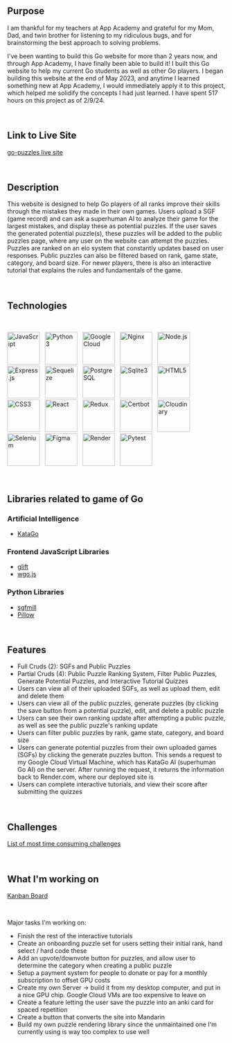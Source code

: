 <br>

## Purpose

I am thankful for my teachers at App Academy and grateful for my Mom, Dad, and twin brother for listening to my ridiculous bugs, and for brainstorming the best approach to solving problems.

I've been wanting to build this Go website for more than 2 years now, and through App Academy, I have finally been able to build it! I built this Go website to help my current Go students as well as other Go players. I began building this website at the end of May 2023, and anytime I learned something new at App Academy, I would immediately apply it to this project, which helped me solidify the concepts I had just learned. I have spent 517 hours on this project as of 2/9/24.

<br>

## Link to Live Site

[go-puzzles live site](https://go-puzzles.com/)

<br>

## Description

This website is designed to help Go players of all ranks improve their skills through the mistakes they made in their own games. Users upload a SGF (game record) and can ask a superhuman AI to analyze their game for the largest mistakes, and display these as potential puzzles. If the user saves the generated potential puzzle(s), these puzzles will be added to the public puzzles page, where any user on the website can attempt the puzzles. Puzzles are ranked on an elo system that constantly updates based on user responses. Public puzzles can also be filtered based on rank, game state, category, and board size. For newer players, there is also an interactive tutorial that explains the rules and fundamentals of the game.

<br>

## Technologies

<br>
<p float="left">
  <img src="https://cdn.jsdelivr.net/gh/devicons/devicon/icons/javascript/javascript-original.svg" style="width:75px;" title="JavaScript"/>
  &nbsp;
  <img src="https://cdn.jsdelivr.net/gh/devicons/devicon/icons/python/python-original.svg" style="width:75px;" title="Python3"/>
  &nbsp;
  <img src="https://cdn.jsdelivr.net/gh/devicons/devicon/icons/googlecloud/googlecloud-original.svg" style="width:75px;" title="Google Cloud"/>
  &nbsp;
  <img src="https://cdn.jsdelivr.net/gh/devicons/devicon/icons/nginx/nginx-original.svg" style="width:75px;" title="Nginx"/>
  &nbsp;
  <img src="https://cdn.jsdelivr.net/gh/devicons/devicon/icons/nodejs/nodejs-original-wordmark.svg" style="width:75px;" title="Node.js"/>
  &nbsp;
  <img src="https://res.cloudinary.com/dn8rdavoi/image/upload/v1702109030/icons%20for%20github/express2_orhv2h.jpg" style="width:75px;" title="Express.js"/>
  &nbsp;
  <img src="https://cdn.jsdelivr.net/gh/devicons/devicon/icons/sequelize/sequelize-original.svg" style="width:75px;" title="Sequelize"/>
  &nbsp;
  <img src="https://cdn.jsdelivr.net/gh/devicons/devicon/icons/postgresql/postgresql-original.svg" style="width:75px;" title="PostgreSQL"/>
  &nbsp;
  <img src="https://cdn.jsdelivr.net/gh/devicons/devicon/icons/sqlite/sqlite-original.svg" style="width:75px;" title="Sqlite3"/>
  &nbsp;
  <img src="https://cdn.jsdelivr.net/gh/devicons/devicon/icons/html5/html5-plain-wordmark.svg" style="width:75px;" title="HTML5"/>
  &nbsp;
  <img src="https://cdn.jsdelivr.net/gh/devicons/devicon/icons/css3/css3-plain-wordmark.svg" style="width:75px;" title="CSS3"/>
  &nbsp;
  <img src="https://cdn.jsdelivr.net/gh/devicons/devicon/icons/react/react-original.svg" style="width:75px;" title="React"/>
  &nbsp;
  <img src="https://cdn.jsdelivr.net/gh/devicons/devicon/icons/redux/redux-original.svg" style="width:75px;" title="Redux"/>
  &nbsp;
  <img src="https://res.cloudinary.com/dn8rdavoi/image/upload/v1702106394/icons%20for%20github/certbot-icon_vdpnxu.png" style="width:75px;" title="Certbot"/>
  &nbsp;
  <img src="https://res.cloudinary.com/dn8rdavoi/image/upload/v1702106111/icons%20for%20github/cloudinary_krpbqq.svg" style="width:75px;" title="Cloudinary"/>
  &nbsp;
  <img src="https://cdn.jsdelivr.net/gh/devicons/devicon/icons/selenium/selenium-original.svg" style="width:75px;" title="Selenium"/>
  &nbsp;
  <img src="https://cdn.jsdelivr.net/gh/devicons/devicon/icons/figma/figma-original.svg" style="width:75px;" title="Figma"/>
  &nbsp;
  <img src="https://res.cloudinary.com/dn8rdavoi/image/upload/v1702105824/icons%20for%20github/render-icon2_g4zrja.png" style="width:75px;" title="Render" />
  &nbsp;
  <img src="https://cdn.jsdelivr.net/gh/devicons/devicon/icons/pytest/pytest-original.svg" style="width:75px;" title="Pytest"/>
  &nbsp;
</p>

<br>

## Libraries related to game of Go

### Artificial Intelligence

- [KataGo](https://github.com/lightvector/KataGo)

### Frontend JavaScript Libraries

- [glift](https://github.com/artasparks/glift)
- [wgo.js](https://github.com/waltheri/wgo.js/)

### Python Libraries
- [sgfmill](https://github.com/mattheww/sgfmill)
- [Pillow](https://pypi.org/project/Pillow/)

<br>

## Features

- Full Cruds (2): SGFs and Public Puzzles
- Partial Cruds (4): Public Puzzle Ranking System, Filter Public Puzzles, Generate Potential Puzzles, and Interactive Tutorial Quizzes
- Users can view all of their uploaded SGFs, as well as upload them, edit and delete them
- Users can view all of the public puzzles, generate puzzles (by clicking the save button from a potential puzzle), edit, and delete a public puzzle
- Users can see their own ranking update after attempting a public puzzle, as well as see the public puzzle's ranking update
- Users can filter public puzzles by rank, game state, category, and board size
- Users can generate potential puzzles from their own uploaded games (SGFs) by clicking the generate puzzles button.  This sends a request to my Google Cloud Virtual Machine, which has KataGo AI (superhuman Go AI) on the server.  After running the request, it returns the information back to Render.com, where our deployed site is
- Users can complete interactive tutorials, and view their score after submitting the quizzes

<br>

## Challenges

[List of most time consuming challenges](wiki_folder/challenges.md)

<br>

## What I'm working on
[Kanban Board](https://github.com/users/ScriabinOp8No12/projects/2)

<br>

Major tasks I'm working on:

- Finish the rest of the interactive tutorials
- Create an onboarding puzzle set for users setting their initial rank, hand select / hard code these
- Add an upvote/downvote button for puzzles, and allow user to determine the category when creating a public puzzle
- Setup a payment system for people to donate or pay for a monthly subscription to offset GPU costs
- Create my own Server -> build it from my desktop computer, and put in a nice GPU chip. Google Cloud VMs are too expensive to leave on
- Create a feature letting the user save the puzzle into an anki card for spaced repetition
- Create a button that converts the site into Mandarin
- Build my own puzzle rendering library since the unmaintained one I'm currently using is way too complex to use well
